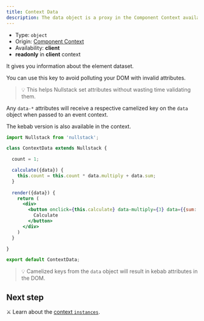 ```yaml
---
title: Context Data
description: The data object is a proxy in the Component Context available in client and gives you information about the element dataset
---
```


- Type: `object`
- Origin: [Component Context](/context#----component-context)
- Availability: **client**
- **readonly** in **client** context

It gives you information about the element dataset.

You can use this key to avoid polluting your DOM with invalid attributes.

> 💡 This helps Nullstack set attributes without wasting time validating them.

Any `data-*` attributes will receive a respective camelized key on the `data` object when passed to an event context.

The kebab version is also available in the context.

```jsx
import Nullstack from 'nullstack';

class ContextData extends Nullstack {

  count = 1;

  calculate({data}) {
    this.count = this.count * data.multiply + data.sum;
  }
  
  render({data}) {
    return (
      <div> 
        <button onclick={this.calculate} data-multiply={3} data={{sum: 2}}>
          Calculate
        </button>
      </div>
    )
  }

}

export default ContextData;
```

> 💡 Camelized keys from the `data` object will result in kebab attributes in the DOM.

## Next step

⚔ Learn about the [context `instances`](/context-instances).